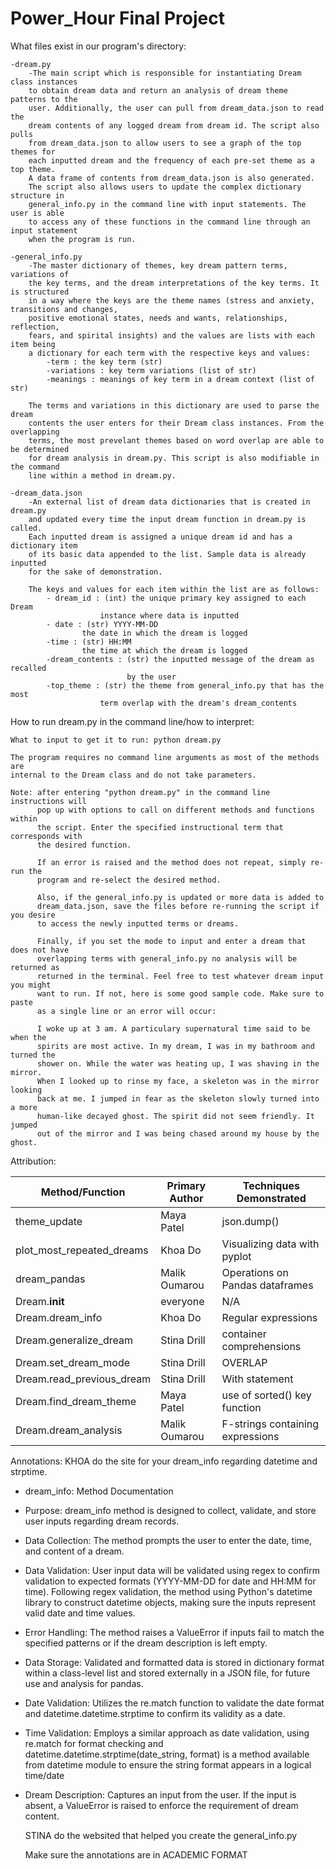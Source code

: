 # Power_Hour Final Project

What files exist in our program's directory:

    -dream.py
        -The main script which is responsible for instantiating Dream class instances
        to obtain dream data and return an analysis of dream theme patterns to the
        user. Additionally, the user can pull from dream_data.json to read the 
        dream contents of any logged dream from dream id. The script also pulls
        from dream_data.json to allow users to see a graph of the top themes for
        each inputted dream and the frequency of each pre-set theme as a top theme.
        A data frame of contents from dream_data.json is also generated.
        The script also allows users to update the complex dictionary structure in 
        general_info.py in the command line with input statements. The user is able
        to access any of these functions in the command line through an input statement
        when the program is run.

    -general_info.py
        -The master dictionary of themes, key dream pattern terms, variations of 
        the key terms, and the dream interpretations of the key terms. It is structured 
        in a way where the keys are the theme names (stress and anxiety, transitions and changes,
        positive emotional states, needs and wants, relationships, reflection,
        fears, and spirital insights) and the values are lists with each item being
        a dictionary for each term with the respective keys and values:
            -term : the key term (str)
            -variations : key term variations (list of str)
            -meanings : meanings of key term in a dream context (list of str)

        The terms and variations in this dictionary are used to parse the dream
        contents the user enters for their Dream class instances. From the overlapping
        terms, the most prevelant themes based on word overlap are able to be determined
        for dream analysis in dream.py. This script is also modifiable in the command
        line within a method in dream.py.

    -dream_data.json
        -An external list of dream data dictionaries that is created in dream.py 
        and updated every time the input dream function in dream.py is called.
        Each inputted dream is assigned a unique dream id and has a dictionary item
        of its basic data appended to the list. Sample data is already inputted
        for the sake of demonstration.

        The keys and values for each item within the list are as follows:
            - dream_id : (int) the unique primary key assigned to each Dream 
                        instance where data is inputted
            - date : (str) YYYY-MM-DD 
                    the date in which the dream is logged
            -time : (str) HH:MM 
                    the time at which the dream is logged
            -dream_contents : (str) the inputted message of the dream as recalled
                              by the user
            -top_theme : (str) the theme from general_info.py that has the most
                        term overlap with the dream's dream_contents

How to run dream.py in the command line/how to interpret:

    What to input to get it to run: python dream.py

    The program requires no command line arguments as most of the methods are
    internal to the Dream class and do not take parameters.

    Note: after entering "python dream.py" in the command line instructions will
          pop up with options to call on different methods and functions within
          the script. Enter the specified instructional term that corresponds with
          the desired function. 

          If an error is raised and the method does not repeat, simply re-run the
          program and re-select the desired method. 

          Also, if the general_info.py is updated or more data is added to 
          dream_data.json, save the files before re-running the script if you desire
          to access the newly inputted terms or dreams.

          Finally, if you set the mode to input and enter a dream that does not have 
          overlapping terms with general_info.py no analysis will be returned as 
          returned in the terminal. Feel free to test whatever dream input you might 
          want to run. If not, here is some good sample code. Make sure to paste
          as a single line or an error will occur:

          I woke up at 3 am. A particulary supernatural time said to be when the
          spirits are most active. In my dream, I was in my bathroom and turned the
          shower on. While the water was heating up, I was shaving in the mirror.
          When I looked up to rinse my face, a skeleton was in the mirror looking 
          back at me. I jumped in fear as the skeleton slowly turned into a more
          human-like decayed ghost. The spirit did not seem friendly. It jumped
          out of the mirror and I was being chased around my house by the ghost.


Attribution:

| Method/Function        | Primary Author | Techniques Demonstrated       |
|------------------------|----------------|-------------------------------|
| theme_update           | Maya Patel     | json.dump()                   |
| plot_most_repeated_dreams | Khoa Do      | Visualizing data with pyplot |
| dream_pandas           | Malik Oumarou  | Operations on Pandas dataframes |
| Dream.__init__         | everyone       | N/A                           |
| Dream.dream_info       | Khoa Do        | Regular expressions           |
| Dream.generalize_dream | Stina Drill    | container comprehensions      |
| Dream.set_dream_mode   | Stina Drill    | OVERLAP                       |
| Dream.read_previous_dream | Stina Drill | With statement                |
| Dream.find_dream_theme | Maya Patel     | use of sorted() key function  |
| Dream.dream_analysis   | Malik Oumarou  | F-strings containing expressions |

Annotations:
    KHOA do the site for your dream_info regarding datetime and strptime. 
- dream_info: Method Documentation

- Purpose: dream_info method is designed to collect, validate, and store user inputs regarding dream records. 
- Data Collection: The method prompts the user to enter the date, time, and content of a dream. 
- Data Validation: User input data will be validated using regex to confirm validation to expected formats (YYYY-MM-DD for date and HH:MM for time). Following regex validation, the method using Python's datetime library to construct datetime objects, making sure the inputs represent valid date and time values.
- Error Handling: The method raises a ValueError if inputs fail to match the specified patterns or if the dream description is left empty.
- Data Storage: Validated and formatted data is stored in dictionary format within a class-level list and stored externally in a JSON file, for future use and analysis for pandas.
- Date Validation: Utilizes the re.match function to validate the date format and datetime.datetime.strptime to confirm its validity as a date.
- Time Validation: Employs a similar approach as date validation, using re.match for format checking and datetime.datetime.strptime(date_string, format) is a method available from datetime module to ensure the string format appears in a logical time/date
- Dream Description: Captures an input from the user. If the input is absent, a ValueError is raised to enforce the requirement of dream content.





    STINA do the websited that helped you create the general_info.py

    Make sure the annotations are in ACADEMIC FORMAT
